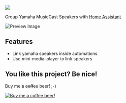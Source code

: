 [![](https://img.shields.io/github/v/release/ppanagiotis/pymusiccast.svg?style=flat-square?style=flat-square)](https://github.com/ppanagiotis/pymusiccast/releases/latest)


Group Yamaha MusicCast Speakers with [Home Assistant](https://github.com/home-assistant/home-assistant)


![Preview Image](https://github.com/ppanagiotis/pymusiccast/raw/master/images/group_speakers.gif?raw=true)

## Features

* Link yamaha speakers inside automations
* Use mini-media-player to link speakers

## You like this project? Be nice!

Buy me a ~~coffee~~ beer! ;-)

[![Buy me a ~~coffee~~ beer!](https://github.com/ppanagiotis/pymusiccast/raw/master/images/beers.png)](https://www.paypal.me/ppanagiotis)
